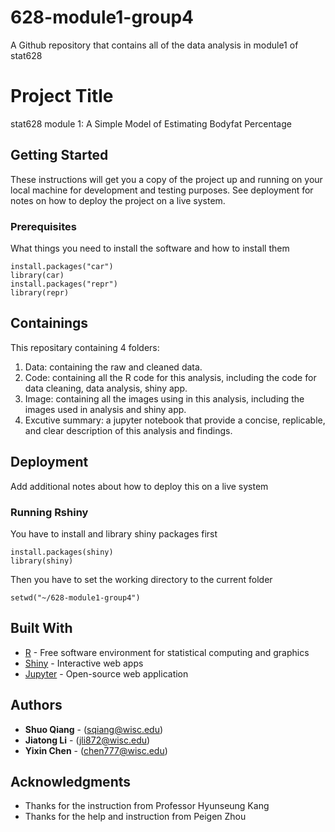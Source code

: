 # 628-module1-group4
A Github repository that contains all of the data analysis in module1 of stat628

# Project Title

stat628 module 1: A Simple Model of Estimating Bodyfat Percentage

## Getting Started

These instructions will get you a copy of the project up and running on your local machine for development and testing purposes. See deployment for notes on how to deploy the project on a live system.

### Prerequisites

What things you need to install the software and how to install them

```
install.packages("car")
library(car)
install.packages("repr")
library(repr)
```

## Containings

This repositary containing 4 folders:
1. Data: containing the raw and cleaned data.
2. Code: containing all the R code for this analysis, including the code for data cleaning, data analysis, shiny app.
3. Image: containing all the images using in this analysis, including the images used in analysis and shiny app.
4. Excutive summary: a jupyter notebook that provide a concise, replicable, and clear description of this analysis and findings.


## Deployment

Add additional notes about how to deploy this on a live system

### Running Rshiny

You have to install and library shiny packages first

```
install.packages(shiny)
library(shiny)
```

Then you have to set the working directory to the current folder

```
setwd("~/628-module1-group4")
```

## Built With

* [R](https://www.r-project.org/) - Free software environment for statistical computing and graphics
* [Shiny](https://shiny.rstudio.com/) - Interactive web apps
* [Jupyter](https://jupyter.org/) - Open-source web application

## Authors

* **Shuo Qiang** - (sqiang@wisc.edu)
* **Jiatong Li** - (jli872@wisc.edu)
* **Yixin Chen** - (chen777@wisc.edu)


## Acknowledgments

* Thanks for the instruction from Professor Hyunseung Kang
* Thanks for the help and instruction from Peigen Zhou

